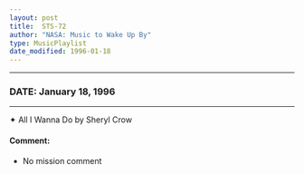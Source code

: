 ```yaml
---
layout: post
title:  STS-72
author: "NASA: Music to Wake Up By"
type: MusicPlaylist
date_modified: 1996-01-18
---
```


----
### DATE: January 18, 1996
----
✦ All I Wanna Do by Sheryl Crow

#### Comment:
* No mission comment
